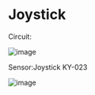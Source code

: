 # Joystick


Circuit:

![image](https://user-images.githubusercontent.com/93759057/141615156-85a45ced-d7d7-4c79-b738-d4e05d37dcea.png)


Sensor:Joystick KY-023

![image](https://user-images.githubusercontent.com/93759057/141615162-4ce61add-e14a-47b7-ab73-05ec45497633.png)



